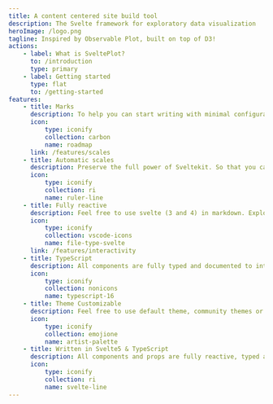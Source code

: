 ```yaml
---
title: A content centered site build tool
description: The Svelte framework for exploratory data visualization
heroImage: /logo.png
tagline: Inspired by Observable Plot, built on top of D3!
actions:
    - label: What is SveltePlot?
      to: /introduction
      type: primary
    - label: Getting started
      type: flat
      to: /getting-started
features:
    - title: Marks
      description: To help you can start writing with minimal configuration.
      icon:
          type: iconify
          collection: carbon
          name: roadmap
      link: /features/scales
    - title: Automatic scales
      description: Preserve the full power of Sveltekit. So that you can do more than SSG.
      icon:
          type: iconify
          collection: ri
          name: ruler-line
    - title: Fully reactive
      description: Feel free to use svelte (3 and 4) in markdown. Explore infinite possibilities.
      icon:
          type: iconify
          collection: vscode-icons
          name: file-type-svelte
      link: /features/interactivity
    - title: TypeScript
      description: All components are fully typed and documented to integrate with VSCode
      icon:
          type: iconify
          collection: nonicons
          name: typescript-16
    - title: Theme Customizable
      description: Feel free to use default theme, community themes or write your own.
      icon:
          type: iconify
          collection: emojione
          name: artist-palette
    - title: Written in Svelte5 & TypeScript
      description: All components and props are fully reactive, typed and documented!
      icon:
          type: iconify
          collection: ri
          name: svelte-line
---
```


<style>
  :global(.intro .description) {
    font-size: 3.5rem!important;
    font-weight: 700!important;
    line-height: 1.1!important;
  }
</style>
